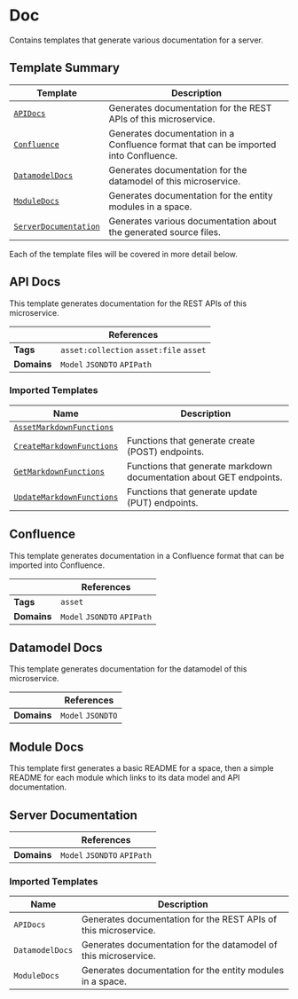 [//]: # ( =====preserve===== start-Introduction ===== )
# Doc

Contains templates that generate various documentation for a server.

[//]: # ( =====preserve===== end-Introduction ===== )

<a name="template-summary"></a>
## Template Summary

|Template|Description|
|---|---|
| [`APIDocs`](#api-docs) | Generates documentation for the REST APIs of this microservice. |
| [`Confluence`](#confluence) | Generates documentation in a Confluence format that can be imported into Confluence. |
| [`DatamodelDocs`](#datamodel-docs) | Generates documentation for the datamodel of this microservice. |
| [`ModuleDocs`](#module-docs) | Generates documentation for the entity modules in a space. |
| [`ServerDocumentation`](#server-documentation) | Generates various documentation about the generated source files. |

Each of the template files will be covered in more detail below.

<a name="api-docs"></a>
## API Docs

This template generates documentation for the REST APIs of this microservice.

| |References|
|---|---|
| **Tags** |`asset:collection` `asset:file` `asset` |
| **Domains** |`Model` `JSONDTO` `APIPath` |

### Imported Templates

| Name | Description |
|---|---|
| [`AssetMarkdownFunctions`](../controller/markdown) |  |
| [`CreateMarkdownFunctions`](../controller/markdown) | Functions that generate create (POST) endpoints. |
| [`GetMarkdownFunctions`](../controller/markdown) | Functions that generate markdown documentation about GET endpoints. |
| [`UpdateMarkdownFunctions`](../controller/markdown) | Functions that generate update (PUT) endpoints. |

<a name="confluence"></a>
## Confluence

This template generates documentation in a Confluence format that can be imported into Confluence.

| |References|
|---|---|
| **Tags** |`asset` |
| **Domains** |`Model` `JSONDTO` `APIPath` |

<a name="datamodel-docs"></a>
## Datamodel Docs

This template generates documentation for the datamodel of this microservice.

| |References|
|---|---|
| **Domains** |`Model` `JSONDTO` |

<a name="module-docs"></a>
## Module Docs

This template first generates a basic README for a space, then a simple README for each module which links to its data model and API documentation.

<a name="server-documentation"></a>
## Server Documentation

| |References|
|---|---|
| **Domains** |`Model` `JSONDTO` `APIPath` |

### Imported Templates

| Name | Description |
|---|---|
| `APIDocs` | Generates documentation for the REST APIs of this microservice. |
| `DatamodelDocs` | Generates documentation for the datamodel of this microservice. |
| `ModuleDocs` | Generates documentation for the entity modules in a space. |

